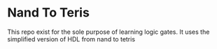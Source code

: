 # Nand To Teris
This repo exist for the sole purpose of learning logic gates. It uses the simplified version of HDL from nand to tetris

